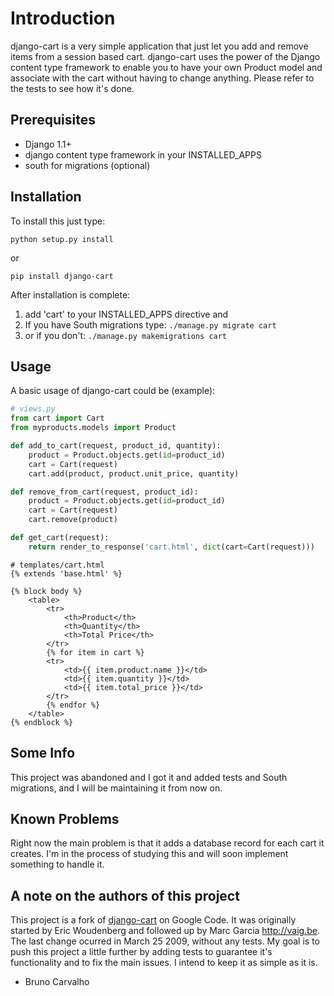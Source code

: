 # Introduction

django-cart is a very simple application that just let you add and remove items from a session based cart. django-cart uses the power of the Django content type framework to enable you to have your own Product model and associate with the cart without having to change anything. Please refer to the tests to see how it's done.

## Prerequisites

- Django 1.1+
- django content type framework in your INSTALLED_APPS
- south for migrations (optional)

## Installation

To install this just type:

```
python setup.py install
```

or

```
pip install django-cart
```

After installation is complete:

1. add 'cart' to your INSTALLED_APPS directive and
2. If you have South migrations type: `./manage.py migrate cart`
3. or if you don't: `./manage.py makemigrations cart`

## Usage

A basic usage of django-cart could be (example):

```python
# views.py
from cart import Cart
from myproducts.models import Product

def add_to_cart(request, product_id, quantity):
    product = Product.objects.get(id=product_id)
    cart = Cart(request)
    cart.add(product, product.unit_price, quantity)

def remove_from_cart(request, product_id):
    product = Product.objects.get(id=product_id)
    cart = Cart(request)
    cart.remove(product)

def get_cart(request):
    return render_to_response('cart.html', dict(cart=Cart(request)))
```

```django
# templates/cart.html
{% extends 'base.html' %}

{% block body %}
    <table>
        <tr>
            <th>Product</th>
            <th>Quantity</th>
            <th>Total Price</th>
        </tr>
        {% for item in cart %}
        <tr>
            <td>{{ item.product.name }}</td>
            <td>{{ item.quantity }}</td>
            <td>{{ item.total_price }}</td>
        </tr>
        {% endfor %}
    </table>
{% endblock %}
```

## Some Info

This project was abandoned and I got it and added tests and South migrations, and I will be maintaining it from now on. 

## Known Problems

Right now the main problem is that it adds a database record for each cart it creates. I'm in the process of studying this and will soon implement something to handle it.


## A note on the authors of this project

This project is a fork of [django-cart](http://code.google.com/p/django-cart/ "django-cart") on Google Code. It was originally started by Eric Woudenberg and followed up by Marc Garcia <http://vaig.be>. The last change ocurred in March 25 2009, without any tests. My goal is to push this project a little further by adding tests to guarantee it's functionality and to fix the main issues. I intend to keep it as simple as it is.

- Bruno Carvalho
